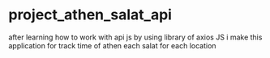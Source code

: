 # project_athen_salat_api
after learning how to work with api js by using library  of axios JS  i make this application for track time of athen each salat  for each location
